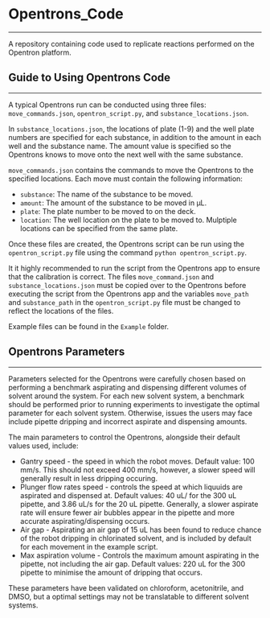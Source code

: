 # Opentrons_Code
----------------
A repository containing code used to replicate reactions performed on the Opentron platform.



## Guide to Using Opentrons Code
--------------------------------

A typical Opentrons run can be conducted using three files: `move_commands.json`, `opentron_script.py`, and `substance_locations.json`.

In `substance_locations.json`, the locations of plate (1-9) and the well plate numbers are specified for each substance, in addition to the amount in each well and the substance name.
The amount value is specified so the Opentrons knows to move onto the next well with the same substance.

`move_commands.json` contains the commands to move the Opentrons to the specified locations. Each move must contain the following information:
- `substance`: The name of the substance to be moved.
- `amount`: The amount of the substance to be moved in µL.
- `plate`: The plate number to be moved to on the deck.
- `location`: The well location on the plate to be moved to. Mulptiple locations can be specified from the same plate.

Once these files are created, the Opentrons script can be run using the `opentron_script.py` file using the command `python opentron_script.py`.

It it highly recommended to run the script from the Opentrons app to ensure that the calibration is correct. The files `move_command.json` and `substance_locations.json` must be copied over to the Opentrons before executing the script from the Opentrons app and the variables `move_path` and `substance_path` in the `opentron_script.py` file must be changed to reflect the locations of the files.

Example files can be found in the `Example` folder.

## Opentrons Parameters
-----------------------

Parameters selected for the Opentrons were carefully chosen based on performing a benchmark aspirating and dispensing different volumes of solvent around the system.
For each new solvent system, a benchmark should be performed prior to running experiments to investigate the optimal parameter for each solvent system.
Otherwise, issues the users may face include pipette dripping and incorrect aspirate and dispensing amounts.

The main parameters to control the Opentrons, alongside their default values used, include:
- Gantry speed - the speed in which the robot moves. Default value: 100 mm/s. This should not exceed 400 mm/s, however, a slower speed will generally result in less dripping occuring.
- Plunger flow rates speed - controls the speed at which liquuids are aspirated and dispensed at. Default values: 40 uL/ for the 300 uL pipette, and 3.86 uL/s for the 20 uL pipette. Generally, a slower aspirate rate will ensure fewer air bubbles appear in the pipette and more accurate aspirating/dispensing occurs.
- Air gap - Aspirating an air gap of 15 uL has been found to reduce chance of the robot dripping in chlorinated solvent, and is included by default for each movement in the example script.
- Max aspiration volume - Controls the maximum amount aspirating in the pipette, not including the air gap. Default values: 220 uL for the 300 pipette to minimise the amount of dripping that occurs.

These parameters have been validated on chloroform, acetonitrile, and DMSO, but a optimal settings may not be translatable to different solvent systems.